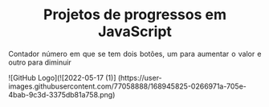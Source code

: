 
<h1 align="center">Projetos de progressos em JavaScript </h1>
<p align="justify"> Contador número em que se tem dois botões, um para aumentar o valor e outro para diminuir </p>
 ![GitHub Logo](![2022-05-17 (1)]
 (https://user-images.githubusercontent.com/77058888/168945825-0266971a-705e-4bab-9c3d-3375db81a758.png)
 

